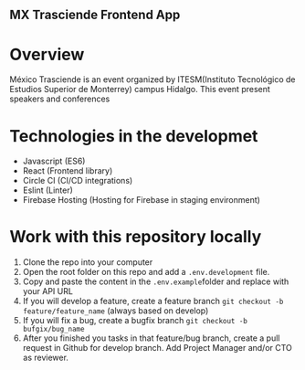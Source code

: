 ## MX Trasciende Frontend App

# Overview
México Trasciende is an event organized by ITESM(Instituto Tecnológico de Estudios Superior de Monterrey) campus Hidalgo. This event present speakers and conferences

# Technologies in the developmet
- Javascript (ES6)
- React (Frontend library)
- Circle CI (CI/CD integrations)
- Eslint (Linter)
- Firebase Hosting (Hosting for Firebase in staging environment)

# Work with this repository locally
1. Clone the repo into your computer
2. Open the root folder on this repo and add a `.env.development` file.
3. Copy and paste the content in the `.env.example`folder and replace with your API URL
4. If you will develop a feature, create a feature branch `git checkout -b feature/feature_name` (always based on develop)
5. If you will fix a bug, create a bugfix branch `git checkout -b bufgix/bug_name`
6. After you finished you tasks in that feature/bug branch, create a pull request in Github for develop branch. Add Project Manager and/or CTO as reviewer.
